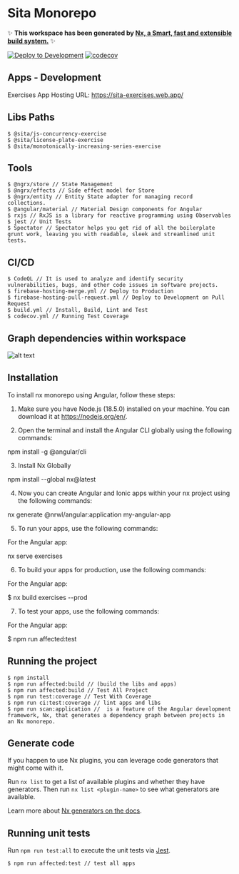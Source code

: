 # Sita Monorepo

✨ **This workspace has been generated by [Nx, a Smart, fast and extensible build system.](https://nx.dev)** ✨

[![Deploy to Development](https://github.com/myvictorlife/exercise-sita-monorepo/actions/workflows/firebase-hosting-merge.yml/badge.svg?branch=main)](https://github.com/myvictorlife/exercise-sita-monorepo/actions/workflows/firebase-hosting-merge.yml)
[![codecov](https://codecov.io/gh/myvictorlife/exercise-sita-monorepo/branch/main/graph/badge.svg)](https://app.codecov.io/gh/myvictorlife/exercise-sita-monorepo)

## Apps - Development

Exercises App
Hosting URL: https://sita-exercises.web.app/

## Libs Paths

    $ @sita/js-concurrency-exercise
    $ @sita/license-plate-exercise
    $ @sita/monotonically-increasing-series-exercise

## Tools

    $ @ngrx/store // State Management
    $ @ngrx/effects // Side effect model for Store
    $ @ngrx/entity // Entity State adapter for managing record collections.
    $ @angular/material // Material Design components for Angular
    $ rxjs // RxJS is a library for reactive programming using Observables
    $ jest // Unit Tests
    $ Spectator // Spectator helps you get rid of all the boilerplate grunt work, leaving you with readable, sleek and streamlined unit tests.
    
## CI/CD

    $ CodeQL // It is used to analyze and identify security vulnerabilities, bugs, and other code issues in software projects.
    $ firebase-hosting-merge.yml // Deploy to Production
    $ firebase-hosting-pull-request.yml // Deploy to Development on Pull Request
    $ build.yml // Install, Build, Lint and Test
    $ codecov.yml // Running Test Coverage
    
## Graph dependencies within workspace

![alt text](https://firebasestorage.googleapis.com/v0/b/sita-exercises.appspot.com/o/graph.png?alt=media&token=3aa8e83a-b320-4c60-9b54-da62ce6b626a)


## Installation

To install nx monorepo using Angular, follow these steps:

1. Make sure you have Node.js (18.5.0) installed on your machine. You can download it at https://nodejs.org/en/.  

2. Open the terminal and install the Angular CLI  globally using the following commands:


npm install -g @angular/cli


3. Install Nx Globally


npm install --global nx@latest


4. Now you can create Angular and Ionic apps within your nx project using the following commands:


nx generate @nrwl/angular:application my-angular-app


5. To run your apps, use the following commands:

For the Angular app:

nx serve exercises


6. To build your apps for production, use the following commands:

For the Angular app:

$ nx build exercises --prod

7. To test your apps, use the following commands:

For the Angular app:

$ npm run affected:test

## Running the project

    $ npm install
    $ npm run affected:build // (build the libs and apps)
    $ npm run affected:build // Test All Project
    $ npm run test:coverage // Test With Coverage
    $ npm run ci:test:coverage // lint apps and libs
    $ npm run scan:application //  is a feature of the Angular development framework, Nx, that generates a dependency graph between projects in an Nx monorepo.

## Generate code

If you happen to use Nx plugins, you can leverage code generators that might come with it.

Run `nx list` to get a list of available plugins and whether they have generators. Then run `nx list <plugin-name>` to see what generators are available.

Learn more about [Nx generators on the docs](https://nx.dev/plugin-features/use-code-generators).

## Running unit tests

Run `npm run test:all` to execute the unit tests via [Jest](https://jestjs.io/).

    $ npm run affected:test // test all apps

